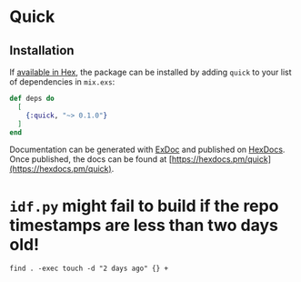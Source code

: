 # Quick

## Installation

If [available in Hex](https://hex.pm/docs/publish), the package can be installed
by adding `quick` to your list of dependencies in `mix.exs`:

```elixir
def deps do
  [
    {:quick, "~> 0.1.0"}
  ]
end
```

Documentation can be generated with [ExDoc](https://github.com/elixir-lang/ex_doc)
and published on [HexDocs](https://hexdocs.pm). Once published, the docs can
be found at [https://hexdocs.pm/quick](https://hexdocs.pm/quick).

# `idf.py` might fail to build if the repo timestamps are less than two days old!
`find . -exec touch -d "2 days ago" {} +`